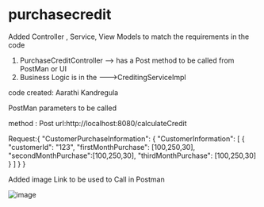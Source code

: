 # purchasecredit
 
  Added Controller , Service, View Models to match the requirements in the code
  
  1. PurchaseCreditController --> has a Post method to be called from PostMan or UI
  2. Business Logic is in the --->CreditingServiceImpl
  
  code created: Aarathi Kandregula


PostMan parameters to be called

method : Post
url:http://localhost:8080/calculateCredit



Request:{
    "CustomerPurchaseInformation": {
        "CustomerInformation": [
            {
                "customerId": "123",
                "firstMonthPurchase": [100,250,30],
                "secondMonthPurchase":[100,250,30],
                "thirdMonthPurchase": [100,250,30]
            }
        ]
    }
}

Added image Link to be used to Call in Postman


![image](https://github.com/aarathiKand/purchasecreditNew/assets/150388953/4dc364b6-ee94-414a-ab3c-35c787d69a3f)
